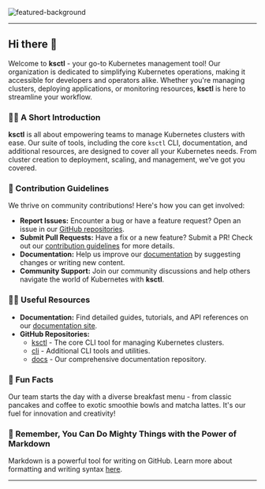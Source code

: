 ![featured-background](https://github.com/ksctl/.github/assets/65275144/3fcf999e-6bb3-40a8-9572-d21c2200a8ed)

---

## Hi there 👋

Welcome to **ksctl** - your go-to Kubernetes management tool! Our organization is dedicated to simplifying Kubernetes operations, making it accessible for developers and operators alike. Whether you're managing clusters, deploying applications, or monitoring resources, **ksctl** is here to streamline your workflow.

### 🙋‍♀️ A Short Introduction

**ksctl** is all about empowering teams to manage Kubernetes clusters with ease. Our suite of tools, including the core `ksctl` CLI, documentation, and additional resources, are designed to cover all your Kubernetes needs. From cluster creation to deployment, scaling, and management, we've got you covered.

### 🌈 Contribution Guidelines

We thrive on community contributions! Here's how you can get involved:

- **Report Issues:** Encounter a bug or have a feature request? Open an issue in our [GitHub repositories](https://github.com/ksctl).
- **Submit Pull Requests:** Have a fix or a new feature? Submit a PR! Check out our [contribution guidelines](https://github.com/ksctl/ksctl/CONTRIBUTING.md) for more details.
- **Documentation:** Help us improve our [documentation](https://ksctl.github.io/docs/) by suggesting changes or writing new content.
- **Community Support:** Join our community discussions and help others navigate the world of Kubernetes with **ksctl**.

### 👩‍💻 Useful Resources

- **Documentation:** Find detailed guides, tutorials, and API references on our [documentation site](https://ksctl.github.io/docs/).
- **GitHub Repositories:**
  - [ksctl](https://github.com/ksctl/ksctl) - The core CLI tool for managing Kubernetes clusters.
  - [cli](https://github.com/ksctl/cli) - Additional CLI tools and utilities.
  - [docs](https://github.com/ksctl/docs) - Our comprehensive documentation repository.

### 🍿 Fun Facts

Our team starts the day with a diverse breakfast menu - from classic pancakes and coffee to exotic smoothie bowls and matcha lattes. It's our fuel for innovation and creativity!

### 🧙 Remember, You Can Do Mighty Things with the Power of Markdown

Markdown is a powerful tool for writing on GitHub. Learn more about formatting and writing syntax [here](https://docs.github.com/github/writing-on-github/getting-started-with-writing-and-formatting-on-github/basic-writing-and-formatting-syntax).

---
